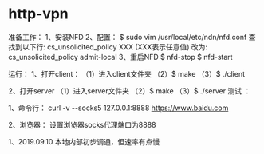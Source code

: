 # http-vpn

准备工作：
1、安装NFD
2、配置：
	$ sudo vim /usr/local/etc/ndn/nfd.conf 
	查找到以下行:
	cs_unsolicited_policy XXX   (XXX表示任意值)
	改为:
	cs_unsolicited_policy admit-local
3、重启NFD
	$ nfd-stop
	$ nfd-start

运行：
1、打开client：
	（1）进入client文件夹 
	（2）$ make
	（3）$ ./client 

2、打开server
	（1）进入server文件夹 
	（2）$ make 
	（3）$ ./server 
测试 ：

1、命令行：
	curl -v --socks5 127.0.0.1:8888  https://www.baidu.com

2、浏览器：
	设置浏览器socks代理端口为8888


1、2019.09.10 本地内部初步调通，但速率有点慢
